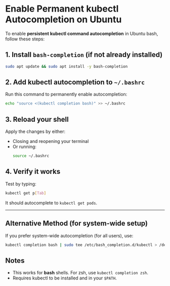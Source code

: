 # Enable Permanent kubectl Autocompletion on Ubuntu

To enable **persistent kubectl command autocompletion** in Ubuntu bash, follow these steps:

## 1. Install `bash-completion` (if not already installed)
```bash
sudo apt update && sudo apt install -y bash-completion
```

## 2. Add kubectl autocompletion to `~/.bashrc`
Run this command to permanently enable autocompletion:
```bash
echo "source <(kubectl completion bash)" >> ~/.bashrc
```

## 3. Reload your shell
Apply the changes by either:
- Closing and reopening your terminal
- Or running:
  ```bash
  source ~/.bashrc
  ```

## 4. Verify it works
Test by typing:
```bash
kubectl get p[Tab]
```
It should autocomplete to `kubectl get pods`.

---

## Alternative Method (for system-wide setup)
If you prefer system-wide autocompletion (for all users), use:
```bash
kubectl completion bash | sudo tee /etc/bash_completion.d/kubectl > /dev/null
```

## Notes
- This works for **bash** shells. For zsh, use `kubectl completion zsh`.
- Requires kubectl to be installed and in your `$PATH`.

